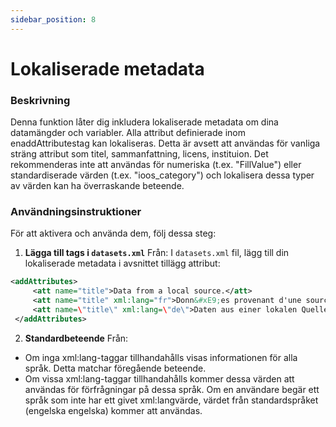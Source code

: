 ```yaml
---
sidebar_position: 8
---
```

# Lokaliserade metadata

### Beskrivning
Denna funktion låter dig inkludera lokaliserade metadata om dina datamängder och variabler. Alla attribut definierade inom enaddAttributestag kan lokaliseras. Detta är avsett att användas för vanliga sträng attribut som titel, sammanfattning, licens, instituion. Det rekommenderas inte att användas för numeriska (t.ex. "FillValue") eller standardiserade värden (t.ex. "ioos_category") och lokalisera dessa typer av värden kan ha överraskande beteende.

### Användningsinstruktioner
För att aktivera och använda dem, följ dessa steg:

1.  **Lägga till tags i `datasets.xml`** Från:
I `datasets.xml` fil, lägg till din lokaliserade metadata i avsnittet tillägg attribut:
   ```xml
   <addAttributes>
        <att name="title">Data from a local source.</att>
        <att name="title" xml:lang="fr">Donn&#xE9;es provenant d'une source locale.</att>
        <att name=\"title\" xml:lang=\"de\">Daten aus einer lokalen Quelle.</att>
    </addAttributes>
   ```

2.  **Standardbeteende** Från:
   - Om inga xml:lang-taggar tillhandahålls visas informationen för alla språk. Detta matchar föregående beteende.
   - Om vissa xml:lang-taggar tillhandahålls kommer dessa värden att användas för förfrågningar på dessa språk. Om en användare begär ett språk som inte har ett givet xml:langvärde, värdet från standardspråket (engelska engelska) kommer att användas.
